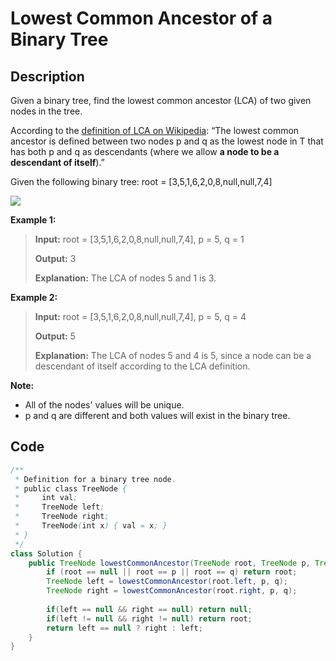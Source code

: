 # Lowest Common Ancestor of a Binary Tree

## Description

Given a binary tree, find the lowest common ancestor \(LCA\) of two given nodes in the tree.

According to the [definition of LCA on Wikipedia](https://en.wikipedia.org/wiki/Lowest_common_ancestor): “The lowest common ancestor is defined between two nodes p and q as the lowest node in T that has both p and q as descendants \(where we allow **a node to be a descendant of itself**\).”

Given the following binary tree:  root = \[3,5,1,6,2,0,8,null,null,7,4\]

![](https://assets.leetcode.com/uploads/2018/12/14/binarytree.png)

**Example 1:**

> **Input:** root = \[3,5,1,6,2,0,8,null,null,7,4\], p = 5, q = 1 
>
> **Output:** 3 
>
> **Explanation:** The LCA of nodes 5 and 1 is 3.

**Example 2:**

> **Input:** root = \[3,5,1,6,2,0,8,null,null,7,4\], p = 5, q = 4 
>
> **Output:** 5 
>
> **Explanation:** The LCA of nodes 5 and 4 is 5, since a node can be a descendant of itself according to the LCA definition.

**Note:**

* All of the nodes' values will be unique.
* p and q are different and both values will exist in the binary tree.

## **Code**

```java
/**
 * Definition for a binary tree node.
 * public class TreeNode {
 *     int val;
 *     TreeNode left;
 *     TreeNode right;
 *     TreeNode(int x) { val = x; }
 * }
 */
class Solution {
    public TreeNode lowestCommonAncestor(TreeNode root, TreeNode p, TreeNode q) {
        if (root == null || root == p || root == q) return root;
        TreeNode left = lowestCommonAncestor(root.left, p, q);
        TreeNode right = lowestCommonAncestor(root.right, p, q);    
        
        if(left == null && right == null) return null; 
        if(left != null && right != null) return root;  
        return left == null ? right : left;
    }
}
```

